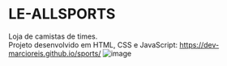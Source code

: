 # LE-ALLSPORTS
Loja de camistas de times.<br>
Projeto desenvolvido em HTML, CSS e JavaScript: https://dev-marcioreis.github.io/sports/
![image](https://user-images.githubusercontent.com/122680054/212543832-e7cd0cc3-5d4e-45cd-95cd-83d948b0a14f.png)
